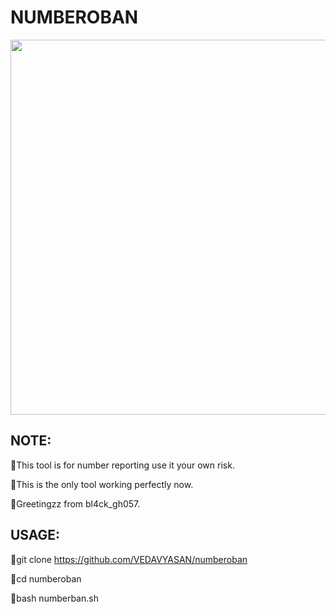 # NUMBEROBAN
<img src="https://i.ytimg.com/vi/muf8I5vnFFk/maxresdefault.jpg" width="900" height="600"/>

## NOTE:
🎯This tool is for number reporting use it your own risk.

🎯This is the only tool working perfectly now.

🎯Greetingzz from bl4ck_gh057.

## USAGE:

📌git clone https://github.com/VEDAVYASAN/numberoban

📌cd numberoban

📌bash numberban.sh



